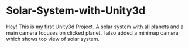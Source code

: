 # Solar-System-with-Unity3d
Hey! This is my first Unity3d Project. A solar system with all planets and a main camera focuses on clicked planet. I also added a minimap camera which shows top view of solar system.

